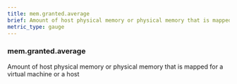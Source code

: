```yaml
---
title: mem.granted.average
brief: Amount of host physical memory or physical memory that is mapped for a virtual machine or a host
metric_type: gauge
---
```

### mem.granted.average

Amount of host physical memory or physical memory that is mapped for a virtual machine or a host